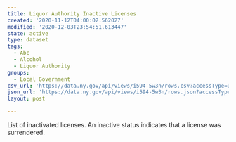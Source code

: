 ```yaml
---
title: Liquor Authority Inactive Licenses
created: '2020-11-12T04:00:02.562027'
modified: '2020-12-03T23:54:51.613447'
state: active
type: dataset
tags:
  - Abc
  - Alcohol
  - Liquor Authority
groups:
  - Local Government
csv_url: 'https://data.ny.gov/api/views/i594-5w3n/rows.csv?accessType=DOWNLOAD'
json_url: 'https://data.ny.gov/api/views/i594-5w3n/rows.json?accessType=DOWNLOAD'
layout: post

---
```

List of inactivated licenses.  An inactive status indicates that a license was surrendered.
